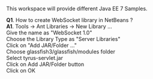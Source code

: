 This workspace will provide different Java EE 7 Samples.
<p>

<b>Q1</b>. How to create WebSocket library in NetBeans ?<br>
<b>A1</b>. Tools -> Ant Libraries -> New Library ...<br>
    Give the name as "WebSocket 1.0"<br>
    Choose the Library Type as "Server Libraries"<br>
    Click on "Add JAR/Folder ..."<br>
    Choose glassfish3/glassfish/modules folder<br>
    Select tyrus-servlet.jar<br>
    Click on Add JAR/Folder button<br>
    Click on OK<br>


